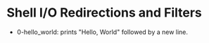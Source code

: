 
# Shell I/O Redirections and Filters
- 0-hello_world: prints "Hello, World" followed by a new line.
